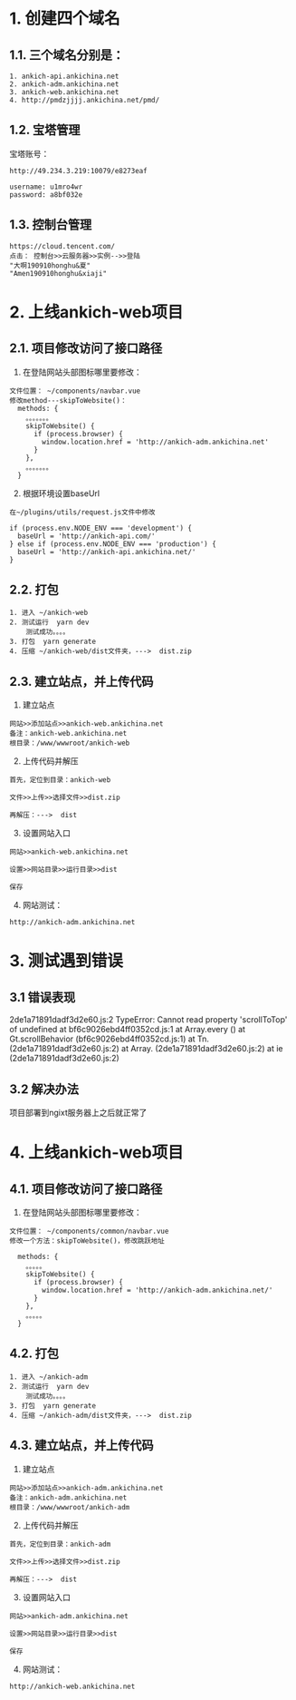 # 1. 创建四个域名

## 1.1. 三个域名分别是：

```
1. ankich-api.ankichina.net
2. ankich-adm.ankichina.net
3. ankich-web.ankichina.net
4. http://pmdzjjjj.ankichina.net/pmd/
```

## 1.2. 宝塔管理

宝塔账号：

```
http://49.234.3.219:10079/e8273eaf

username: u1mro4wr
password: a8bf032e
```

## 1.3. 控制台管理

```
https://cloud.tencent.com/ 
点击： 控制台>>云服务器>>实例-->>登陆
"大啊190910honghu&夏"
"Amen190910honghu&xiaji"

```



# 2. 上线ankich-web项目

## 2.1. 项目修改访问了接口路径

1. 在登陆网站头部图标哪里要修改：

```
文件位置： ~/components/navbar.vue
修改method---skipToWebsite()：
  methods: {
  	。。。。。。。
    skipToWebsite() {
      if (process.browser) {
        window.location.href = 'http://ankich-adm.ankichina.net'
      }
    },
  	。。。。。。。
  }
```

2. 根据环境设置baseUrl

```
在~/plugins/utils/request.js文件中修改

if (process.env.NODE_ENV === 'development') {
  baseUrl = 'http://ankich-api.com/'
} else if (process.env.NODE_ENV === 'production') {
  baseUrl = 'http://ankich-api.ankichina.net/'
}
```



## 2.2. 打包

```
1. 进入 ~/ankich-web
2. 测试运行  yarn dev
	测试成功。。。。
3. 打包  yarn generate
4. 压缩 ~/ankich-web/dist文件夹，--->  dist.zip

```

## 2.3. 建立站点，并上传代码

1. 建立站点

```
网站>>添加站点>>ankich-web.ankichina.net
备注：ankich-web.ankichina.net
根目录：/www/wwwroot/ankich-web

```

2. 上传代码并解压

```
首先，定位到目录：ankich-web

文件>>上传>>选择文件>>dist.zip

再解压：--->  dist

```

3. 设置网站入口

```
网站>>ankich-web.ankichina.net

设置>>网站目录>>运行目录>>dist

保存

```

4. 网站测试：

```
http://ankich-adm.ankichina.net
```

# 3. 测试遇到错误

## 3.1 错误表现

2de1a71891dadf3d2e60.js:2 TypeError: Cannot read property 'scrollToTop' of undefined
    at bf6c9026ebd4ff0352cd.js:1
    at Array.every (<anonymous>)
    at Gt.scrollBehavior (bf6c9026ebd4ff0352cd.js:1)
    at Tn.<anonymous> (2de1a71891dadf3d2e60.js:2)
    at Array.<anonymous> (2de1a71891dadf3d2e60.js:2)
    at ie (2de1a71891dadf3d2e60.js:2)

## 3.2 解决办法

项目部署到ngixt服务器上之后就正常了

# 4. 上线ankich-web项目

## 4.1. 项目修改访问了接口路径

1. 在登陆网站头部图标哪里要修改：

```
文件位置： ~/components/common/navbar.vue
修改一个方法：skipToWebsite()，修改跳跃地址

  methods: {
  	。。。。。
    skipToWebsite() {
      if (process.browser) {
        window.location.href = 'http://ankich-adm.ankichina.net/'
      }
    },
    。。。。。
  }
```

## 4.2. 打包

```
1. 进入 ~/ankich-adm
2. 测试运行  yarn dev
	测试成功。。。。
3. 打包  yarn generate
4. 压缩 ~/ankich-adm/dist文件夹，--->  dist.zip

```

## 4.3. 建立站点，并上传代码

1. 建立站点

```
网站>>添加站点>>ankich-adm.ankichina.net
备注：ankich-adm.ankichina.net
根目录：/www/wwwroot/ankich-adm

```

2. 上传代码并解压

```
首先，定位到目录：ankich-adm

文件>>上传>>选择文件>>dist.zip

再解压：--->  dist

```

3. 设置网站入口

```
网站>>ankich-adm.ankichina.net

设置>>网站目录>>运行目录>>dist

保存

```

4. 网站测试：

```
http://ankich-web.ankichina.net
```

# 